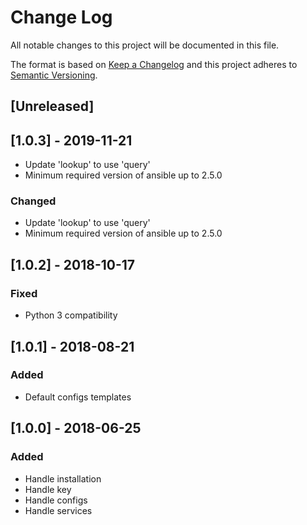 # Change Log
All notable changes to this project will be documented in this file.

The format is based on [Keep a Changelog](http://keepachangelog.com/)
and this project adheres to [Semantic Versioning](http://semver.org/).

## [Unreleased]

## [1.0.3] - 2019-11-21
- Update 'lookup' to use 'query'
- Minimum required version of ansible up to 2.5.0

### Changed
- Update 'lookup' to use 'query'
- Minimum required version of ansible up to 2.5.0

## [1.0.2] - 2018-10-17
### Fixed
- Python 3 compatibility

## [1.0.1] - 2018-08-21
### Added
- Default configs templates

## [1.0.0] - 2018-06-25
### Added
- Handle installation
- Handle key
- Handle configs
- Handle services
